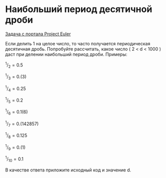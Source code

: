 # Наибольший период десятичной дроби

[Задача с портала Project Euler](https://projecteuler.net/problem=26)

Если делить 1 на целое число, то часто получается периодическая десятичная дробь. Попробуйте рассчитать, какое число ( 2 < d < 1000 ) даст при делении наибольший период дроби. Примеры:

$^{1}/_{2}=0.5$

$^{1}/_{3}=0.(3)$

$^{1}/_{4}=0.25$

$^{1}/_{5}=0.2$

$^{1}/_{6}=0.1(6)$

$^{1}/_{7}=0.(142857)$

$^{1}/_{8}=0.125$

$^{1}/_{9}=0.(1)$

$^{1}/_{10}=0.1$

В качестве ответа приложите исходный код и значение d.